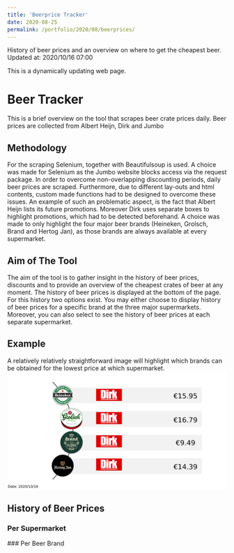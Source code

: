 ```yaml
--- 
title: 'Beerprice Tracker' 
date: 2020-08-25 
permalink: /portfolio/2020/08/beerprices/ 
---
```


History of beer prices and an overview on where to get the cheapest beer. Updated at: 2020/10/16 07:00

This is a dynamically updating web page.

# Beer Tracker
This is a brief overview on the tool that scrapes beer crate prices daily.
Beer prices are collected from Albert Heijn, Dirk and Jumbo

## Methodology
For the scraping Selenium, together with Beautifulsoup is used. A choice was made for Selenium as the Jumbo website blocks access via the request package.
In order to overcome non-overlapping discounting periods, daily beer prices are scraped. Furthermore, due to different lay-outs and html contents, custom made functions had to be designed to overcome these issues. 
An example of such an problematic aspect, is the fact that Albert Heijn lists its future promotions. Moreover Dirk uses separate boxes to highlight promotions, which had to be detected beforehand.
A choice was made to only highlight the four major beer brands (Heineken, Grolsch, Brand and Hertog Jan), as those brands are always available at every supermarket.

## Aim of The Tool
The aim of the tool is to gather insight in the history of beer prices, discounts and to provide an overview of the cheapest crates of beer at any moment.
The history of beer prices is displayed at the bottom of the page. For this history two options exist. You may either choose to display history of beer prices for a specific brand at the three major supermarkets.
Moreover, you can also select to see the history of beer prices at each separate supermarket.

## Example
A relatively relatively straightforward image will highlight which brands can be obtained for the lowest price at which supermarket.
<img src="/images/beer_output.png" >

## History of Beer Prices 
### Per Supermarket


<script src="https://cdn.plot.ly/plotly-latest.min.js"></script> 
<div>                            <div id="90f2e47b-73f0-492b-bd1d-6e45f58e99ba" class="plotly-graph-div" style="height:100%; width:100%;"></div>            <script type="text/javascript">                                    window.PLOTLYENV=window.PLOTLYENV || {};                                    if (document.getElementById("90f2e47b-73f0-492b-bd1d-6e45f58e99ba")) {                    Plotly.newPlot(                        '90f2e47b-73f0-492b-bd1d-6e45f58e99ba',                        [{"line": {"color": "#26814c"}, "name": "Heineken", "type": "scatter", "visible": false, "x": ["2020/08/25", "2020/08/25", "2020/08/25", "2020/08/25", "2020/08/26", "2020/09/01", "2020/09/02", "2020/09/05", "2020/09/09", "2020/09/10", "2020/09/16", "2020/09/17", "2020/09/18", "2020/09/21", "2020/09/22", "2020/09/23", "2020/09/24", "2020/09/25", "2020/09/26", "2020/09/27", "2020/09/28", "2020/09/29", "2020/09/30", "2020/10/01", "2020/10/02", "2020/10/03", "2020/10/04", "2020/10/05", "2020/10/06", "2020/10/12", "2020/10/13", "2020/10/14", "2020/10/15", "2020/10/16"], "y": [9.99, 9.99, 9.99, 9.99, 9.99, 15.95, 15.95, 15.95, 15.95, 15.95, 9.99, 9.99, 9.99, 15.95, 15.95, 15.95, 15.95, 15.95, 15.95, 15.95, 15.95, 15.95, 15.95, 15.95, 15.95, 15.95, 9.99, 9.99, 9.99, 15.95, 15.95, 15.95, 15.95, 15.95]}, {"line": {"color": "#38901f"}, "name": "Grolsch", "type": "scatter", "visible": false, "x": ["2020/08/25", "2020/08/25", "2020/08/25", "2020/08/25", "2020/08/26", "2020/09/01", "2020/09/02", "2020/09/05", "2020/09/09", "2020/09/10", "2020/09/16", "2020/09/17", "2020/09/18", "2020/09/21", "2020/09/22", "2020/09/23", "2020/09/24", "2020/09/25", "2020/09/26", "2020/09/27", "2020/09/28", "2020/09/29", "2020/09/30", "2020/10/01", "2020/10/02", "2020/10/03", "2020/10/04", "2020/10/05", "2020/10/06", "2020/10/12", "2020/10/13", "2020/10/14", "2020/10/15", "2020/10/16"], "y": [16.79, 16.79, 16.79, 16.79, 16.79, 16.79, 16.79, 16.79, 8.99, 8.99, 16.79, 16.79, 16.79, 16.79, 16.79, 16.79, 16.79, 16.79, 16.79, 9.49, 9.49, 9.49, 9.49, 9.49, 9.49, 9.49, 16.79, 16.79, 16.79, 16.79, 16.79, 16.79, 16.79, 16.79]}, {"line": {"color": "#1b3c33"}, "name": "Brand", "type": "scatter", "visible": false, "x": ["2020/08/25", "2020/08/25", "2020/08/25", "2020/08/25", "2020/08/26", "2020/09/01", "2020/09/02", "2020/09/05", "2020/09/09", "2020/09/10", "2020/09/16", "2020/09/17", "2020/09/18", "2020/09/21", "2020/09/22", "2020/09/23", "2020/09/24", "2020/09/25", "2020/09/26", "2020/09/27", "2020/09/28", "2020/09/29", "2020/09/30", "2020/10/01", "2020/10/02", "2020/10/03", "2020/10/04", "2020/10/05", "2020/10/06", "2020/10/12", "2020/10/13", "2020/10/14", "2020/10/15", "2020/10/16"], "y": [9.99, 9.99, 9.99, 9.99, 9.99, null, null, 16.49, 16.49, 16.49, 9.99, 9.99, 9.99, 16.49, 16.49, 16.49, 16.49, 16.49, 16.49, 16.49, 16.49, 16.49, 16.49, 16.49, 16.49, 16.49, 16.49, 16.49, 16.49, 9.49, 9.49, 9.49, 9.49, 9.49]}, {"line": {"color": "#debc50"}, "name": "Hertog Jan", "type": "scatter", "visible": false, "x": ["2020/08/25", "2020/08/25", "2020/08/25", "2020/08/25", "2020/08/26", "2020/09/01", "2020/09/02", "2020/09/05", "2020/09/09", "2020/09/10", "2020/09/16", "2020/09/17", "2020/09/18", "2020/09/21", "2020/09/22", "2020/09/23", "2020/09/24", "2020/09/25", "2020/09/26", "2020/09/27", "2020/09/28", "2020/09/29", "2020/09/30", "2020/10/01", "2020/10/02", "2020/10/03", "2020/10/04", "2020/10/05", "2020/10/06", "2020/10/12", "2020/10/13", "2020/10/14", "2020/10/15", "2020/10/16"], "y": [16.39, 16.39, 16.39, 16.39, 16.39, 9.99, null, 9.99, null, null, 14.39, 14.39, 14.39, 9.99, 9.99, 9.99, 9.99, 9.99, 9.99, 14.39, 14.39, 14.39, 14.39, 14.39, 14.39, 14.39, 14.39, 14.39, 14.39, 14.39, 14.39, 14.39, 14.39, 14.39]}, {"line": {"color": "#26814c"}, "name": "Heineken", "type": "scatter", "visible": false, "x": ["2020/08/25", "2020/08/25", "2020/08/25", "2020/08/25", "2020/08/26", "2020/09/01", "2020/09/02", "2020/09/05", "2020/09/09", "2020/09/10", "2020/09/16", "2020/09/17", "2020/09/18", "2020/09/21", "2020/09/22", "2020/09/23", "2020/09/24", "2020/09/25", "2020/09/26", "2020/09/27", "2020/09/28", "2020/09/29", "2020/09/30", "2020/10/01", "2020/10/02", "2020/10/03", "2020/10/04", "2020/10/05", "2020/10/06", "2020/10/12", "2020/10/13", "2020/10/14", "2020/10/15", "2020/10/16"], "y": [16.69, 16.69, 16.69, 16.69, 16.69, 16.69, 16.69, 16.69, 16.69, 16.69, 16.69, 16.69, 16.69, 16.69, 16.69, 16.69, 16.69, 16.69, 16.69, 16.69, 16.69, 16.69, 16.69, 16.69, 16.69, 16.69, 16.69, 16.69, 16.69, 16.69, 16.69, 16.69, 16.69, 16.69]}, {"line": {"color": "#38901f"}, "name": "Grolsch", "type": "scatter", "visible": false, "x": ["2020/08/25", "2020/08/25", "2020/08/25", "2020/08/25", "2020/08/26", "2020/09/01", "2020/09/02", "2020/09/05", "2020/09/09", "2020/09/10", "2020/09/16", "2020/09/17", "2020/09/18", "2020/09/21", "2020/09/22", "2020/09/23", "2020/09/24", "2020/09/25", "2020/09/26", "2020/09/27", "2020/09/28", "2020/09/29", "2020/09/30", "2020/10/01", "2020/10/02", "2020/10/03", "2020/10/04", "2020/10/05", "2020/10/06", "2020/10/12", "2020/10/13", "2020/10/14", "2020/10/15", "2020/10/16"], "y": [16.99, 16.99, 16.99, 16.99, 16.99, 16.99, 16.99, 16.99, 16.99, 16.99, 16.99, 16.99, 16.99, 16.99, 16.99, 16.99, 16.99, 16.99, 16.99, 16.99, 16.99, 16.99, 16.99, 16.99, 16.99, 16.99, 16.99, 16.99, 16.99, 16.99, 16.99, 16.99, 16.99, 16.99]}, {"line": {"color": "#1b3c33"}, "name": "Brand", "type": "scatter", "visible": false, "x": ["2020/08/25", "2020/08/25", "2020/08/25", "2020/08/25", "2020/08/26", "2020/09/01", "2020/09/02", "2020/09/05", "2020/09/09", "2020/09/10", "2020/09/16", "2020/09/17", "2020/09/18", "2020/09/21", "2020/09/22", "2020/09/23", "2020/09/24", "2020/09/25", "2020/09/26", "2020/09/27", "2020/09/28", "2020/09/29", "2020/09/30", "2020/10/01", "2020/10/02", "2020/10/03", "2020/10/04", "2020/10/05", "2020/10/06", "2020/10/12", "2020/10/13", "2020/10/14", "2020/10/15", "2020/10/16"], "y": [16.89, 16.89, 16.89, 16.89, 16.89, 16.89, 16.89, 16.89, 16.89, 16.89, 16.89, 16.89, 16.89, 16.89, 16.89, 16.89, 16.89, 16.89, 16.89, 16.89, 16.89, 16.89, 16.89, 16.89, 16.89, 16.89, 16.89, 16.89, 16.89, 16.89, 16.89, 16.89, 16.89, 16.89]}, {"line": {"color": "#debc50"}, "name": "Hertog Jan", "type": "scatter", "visible": false, "x": ["2020/08/25", "2020/08/25", "2020/08/25", "2020/08/25", "2020/08/26", "2020/09/01", "2020/09/02", "2020/09/05", "2020/09/09", "2020/09/10", "2020/09/16", "2020/09/17", "2020/09/18", "2020/09/21", "2020/09/22", "2020/09/23", "2020/09/24", "2020/09/25", "2020/09/26", "2020/09/27", "2020/09/28", "2020/09/29", "2020/09/30", "2020/10/01", "2020/10/02", "2020/10/03", "2020/10/04", "2020/10/05", "2020/10/06", "2020/10/12", "2020/10/13", "2020/10/14", "2020/10/15", "2020/10/16"], "y": [16.99, 16.99, 16.99, 16.99, 16.99, 16.99, 16.99, 16.99, 16.99, 16.99, 16.99, 16.99, 16.99, 16.99, 16.99, 16.99, 16.99, 16.99, 16.99, 16.99, 16.99, 16.99, 16.99, 16.99, 16.99, 16.99, 16.99, 16.99, 16.99, 16.99, 16.99, 16.99, 16.99, 16.99]}, {"line": {"color": "#26814c"}, "name": "Heineken", "type": "scatter", "visible": false, "x": ["2020/08/25", "2020/08/25", "2020/08/25", "2020/08/25", "2020/08/26", "2020/09/01", "2020/09/02", "2020/09/05", "2020/09/09", "2020/09/10", "2020/09/16", "2020/09/17", "2020/09/18", "2020/09/21", "2020/09/22", "2020/09/23", "2020/09/24", "2020/09/25", "2020/09/26", "2020/09/27", "2020/09/28", "2020/09/29", "2020/09/30", "2020/10/01", "2020/10/02", "2020/10/03", "2020/10/04", "2020/10/05", "2020/10/06", "2020/10/12", "2020/10/13", "2020/10/14", "2020/10/15", "2020/10/16"], "y": [10.99, 10.99, 10.99, 10.99, 10.99, 16.99, 16.99, 16.99, 9.99, 9.99, 16.99, 16.99, 16.99, 16.99, 16.99, 16.99, 16.99, 16.99, 16.99, 16.99, 10.99, 10.99, 10.99, 10.99, 10.99, 10.99, 10.99, 16.99, 16.99, 16.99, 16.99, 16.99, 16.99, 16.99]}, {"line": {"color": "#38901f"}, "name": "Grolsch", "type": "scatter", "visible": false, "x": ["2020/08/25", "2020/08/25", "2020/08/25", "2020/08/25", "2020/08/26", "2020/09/01", "2020/09/02", "2020/09/05", "2020/09/09", "2020/09/10", "2020/09/16", "2020/09/17", "2020/09/18", "2020/09/21", "2020/09/22", "2020/09/23", "2020/09/24", "2020/09/25", "2020/09/26", "2020/09/27", "2020/09/28", "2020/09/29", "2020/09/30", "2020/10/01", "2020/10/02", "2020/10/03", "2020/10/04", "2020/10/05", "2020/10/06", "2020/10/12", "2020/10/13", "2020/10/14", "2020/10/15", "2020/10/16"], "y": [17.29, 17.29, 17.29, 17.29, 17.29, 17.29, 17.29, 17.29, 17.29, 17.29, 9.99, 9.99, 9.99, 17.29, 17.29, 17.29, 17.29, 17.29, 17.29, 17.29, 17.29, 17.29, 17.29, 17.29, 17.29, 17.29, 17.29, 8.99, 8.99, 17.29, 17.29, 17.29, 17.29, 17.29]}, {"line": {"color": "#1b3c33"}, "name": "Brand", "type": "scatter", "visible": false, "x": ["2020/08/25", "2020/08/25", "2020/08/25", "2020/08/25", "2020/08/26", "2020/09/01", "2020/09/02", "2020/09/05", "2020/09/09", "2020/09/10", "2020/09/16", "2020/09/17", "2020/09/18", "2020/09/21", "2020/09/22", "2020/09/23", "2020/09/24", "2020/09/25", "2020/09/26", "2020/09/27", "2020/09/28", "2020/09/29", "2020/09/30", "2020/10/01", "2020/10/02", "2020/10/03", "2020/10/04", "2020/10/05", "2020/10/06", "2020/10/12", "2020/10/13", "2020/10/14", "2020/10/15", "2020/10/16"], "y": [10.99, 10.99, 10.99, 10.99, 10.99, 17.19, 17.19, 17.19, 9.99, 9.99, 17.19, 17.19, 17.19, 17.19, 17.19, 17.19, 17.19, 17.19, 17.19, 17.19, 10.99, 10.99, 10.99, 10.99, 10.99, 10.99, 10.99, 17.19, 17.19, 17.19, 17.19, 17.19, 17.19, 17.19]}, {"line": {"color": "#debc50"}, "name": "Hertog Jan", "type": "scatter", "visible": false, "x": ["2020/08/25", "2020/08/25", "2020/08/25", "2020/08/25", "2020/08/26", "2020/09/01", "2020/09/02", "2020/09/05", "2020/09/09", "2020/09/10", "2020/09/16", "2020/09/17", "2020/09/18", "2020/09/21", "2020/09/22", "2020/09/23", "2020/09/24", "2020/09/25", "2020/09/26", "2020/09/27", "2020/09/28", "2020/09/29", "2020/09/30", "2020/10/01", "2020/10/02", "2020/10/03", "2020/10/04", "2020/10/05", "2020/10/06", "2020/10/12", "2020/10/13", "2020/10/14", "2020/10/15", "2020/10/16"], "y": [17.29, 17.29, 17.29, 17.29, 17.29, 10.99, 10.99, 10.99, 17.29, 17.29, 17.29, 17.29, 17.29, 10.49, 10.49, 10.49, 10.49, 10.49, 10.49, 10.49, 17.29, 17.29, 17.29, 17.29, 17.29, 17.29, 17.29, 17.29, 17.29, 17.29, 17.29, 17.29, 17.29, 17.29]}],                        {"template": {"data": {"bar": [{"error_x": {"color": "rgb(36,36,36)"}, "error_y": {"color": "rgb(36,36,36)"}, "marker": {"line": {"color": "white", "width": 0.5}}, "type": "bar"}], "barpolar": [{"marker": {"line": {"color": "white", "width": 0.5}}, "type": "barpolar"}], "carpet": [{"aaxis": {"endlinecolor": "rgb(36,36,36)", "gridcolor": "white", "linecolor": "white", "minorgridcolor": "white", "startlinecolor": "rgb(36,36,36)"}, "baxis": {"endlinecolor": "rgb(36,36,36)", "gridcolor": "white", "linecolor": "white", "minorgridcolor": "white", "startlinecolor": "rgb(36,36,36)"}, "type": "carpet"}], "choropleth": [{"colorbar": {"outlinewidth": 1, "tickcolor": "rgb(36,36,36)", "ticks": "outside"}, "type": "choropleth"}], "contour": [{"colorbar": {"outlinewidth": 1, "tickcolor": "rgb(36,36,36)", "ticks": "outside"}, "colorscale": [[0.0, "#440154"], [0.1111111111111111, "#482878"], [0.2222222222222222, "#3e4989"], [0.3333333333333333, "#31688e"], [0.4444444444444444, "#26828e"], [0.5555555555555556, "#1f9e89"], [0.6666666666666666, "#35b779"], [0.7777777777777778, "#6ece58"], [0.8888888888888888, "#b5de2b"], [1.0, "#fde725"]], "type": "contour"}], "contourcarpet": [{"colorbar": {"outlinewidth": 1, "tickcolor": "rgb(36,36,36)", "ticks": "outside"}, "type": "contourcarpet"}], "heatmap": [{"colorbar": {"outlinewidth": 1, "tickcolor": "rgb(36,36,36)", "ticks": "outside"}, "colorscale": [[0.0, "#440154"], [0.1111111111111111, "#482878"], [0.2222222222222222, "#3e4989"], [0.3333333333333333, "#31688e"], [0.4444444444444444, "#26828e"], [0.5555555555555556, "#1f9e89"], [0.6666666666666666, "#35b779"], [0.7777777777777778, "#6ece58"], [0.8888888888888888, "#b5de2b"], [1.0, "#fde725"]], "type": "heatmap"}], "heatmapgl": [{"colorbar": {"outlinewidth": 1, "tickcolor": "rgb(36,36,36)", "ticks": "outside"}, "colorscale": [[0.0, "#440154"], [0.1111111111111111, "#482878"], [0.2222222222222222, "#3e4989"], [0.3333333333333333, "#31688e"], [0.4444444444444444, "#26828e"], [0.5555555555555556, "#1f9e89"], [0.6666666666666666, "#35b779"], [0.7777777777777778, "#6ece58"], [0.8888888888888888, "#b5de2b"], [1.0, "#fde725"]], "type": "heatmapgl"}], "histogram": [{"marker": {"line": {"color": "white", "width": 0.6}}, "type": "histogram"}], "histogram2d": [{"colorbar": {"outlinewidth": 1, "tickcolor": "rgb(36,36,36)", "ticks": "outside"}, "colorscale": [[0.0, "#440154"], [0.1111111111111111, "#482878"], [0.2222222222222222, "#3e4989"], [0.3333333333333333, "#31688e"], [0.4444444444444444, "#26828e"], [0.5555555555555556, "#1f9e89"], [0.6666666666666666, "#35b779"], [0.7777777777777778, "#6ece58"], [0.8888888888888888, "#b5de2b"], [1.0, "#fde725"]], "type": "histogram2d"}], "histogram2dcontour": [{"colorbar": {"outlinewidth": 1, "tickcolor": "rgb(36,36,36)", "ticks": "outside"}, "colorscale": [[0.0, "#440154"], [0.1111111111111111, "#482878"], [0.2222222222222222, "#3e4989"], [0.3333333333333333, "#31688e"], [0.4444444444444444, "#26828e"], [0.5555555555555556, "#1f9e89"], [0.6666666666666666, "#35b779"], [0.7777777777777778, "#6ece58"], [0.8888888888888888, "#b5de2b"], [1.0, "#fde725"]], "type": "histogram2dcontour"}], "mesh3d": [{"colorbar": {"outlinewidth": 1, "tickcolor": "rgb(36,36,36)", "ticks": "outside"}, "type": "mesh3d"}], "parcoords": [{"line": {"colorbar": {"outlinewidth": 1, "tickcolor": "rgb(36,36,36)", "ticks": "outside"}}, "type": "parcoords"}], "pie": [{"automargin": true, "type": "pie"}], "scatter": [{"marker": {"colorbar": {"outlinewidth": 1, "tickcolor": "rgb(36,36,36)", "ticks": "outside"}}, "type": "scatter"}], "scatter3d": [{"line": {"colorbar": {"outlinewidth": 1, "tickcolor": "rgb(36,36,36)", "ticks": "outside"}}, "marker": {"colorbar": {"outlinewidth": 1, "tickcolor": "rgb(36,36,36)", "ticks": "outside"}}, "type": "scatter3d"}], "scattercarpet": [{"marker": {"colorbar": {"outlinewidth": 1, "tickcolor": "rgb(36,36,36)", "ticks": "outside"}}, "type": "scattercarpet"}], "scattergeo": [{"marker": {"colorbar": {"outlinewidth": 1, "tickcolor": "rgb(36,36,36)", "ticks": "outside"}}, "type": "scattergeo"}], "scattergl": [{"marker": {"colorbar": {"outlinewidth": 1, "tickcolor": "rgb(36,36,36)", "ticks": "outside"}}, "type": "scattergl"}], "scattermapbox": [{"marker": {"colorbar": {"outlinewidth": 1, "tickcolor": "rgb(36,36,36)", "ticks": "outside"}}, "type": "scattermapbox"}], "scatterpolar": [{"marker": {"colorbar": {"outlinewidth": 1, "tickcolor": "rgb(36,36,36)", "ticks": "outside"}}, "type": "scatterpolar"}], "scatterpolargl": [{"marker": {"colorbar": {"outlinewidth": 1, "tickcolor": "rgb(36,36,36)", "ticks": "outside"}}, "type": "scatterpolargl"}], "scatterternary": [{"marker": {"colorbar": {"outlinewidth": 1, "tickcolor": "rgb(36,36,36)", "ticks": "outside"}}, "type": "scatterternary"}], "surface": [{"colorbar": {"outlinewidth": 1, "tickcolor": "rgb(36,36,36)", "ticks": "outside"}, "colorscale": [[0.0, "#440154"], [0.1111111111111111, "#482878"], [0.2222222222222222, "#3e4989"], [0.3333333333333333, "#31688e"], [0.4444444444444444, "#26828e"], [0.5555555555555556, "#1f9e89"], [0.6666666666666666, "#35b779"], [0.7777777777777778, "#6ece58"], [0.8888888888888888, "#b5de2b"], [1.0, "#fde725"]], "type": "surface"}], "table": [{"cells": {"fill": {"color": "rgb(237,237,237)"}, "line": {"color": "white"}}, "header": {"fill": {"color": "rgb(217,217,217)"}, "line": {"color": "white"}}, "type": "table"}]}, "layout": {"annotationdefaults": {"arrowhead": 0, "arrowwidth": 1}, "coloraxis": {"colorbar": {"outlinewidth": 1, "tickcolor": "rgb(36,36,36)", "ticks": "outside"}}, "colorscale": {"diverging": [[0.0, "rgb(103,0,31)"], [0.1, "rgb(178,24,43)"], [0.2, "rgb(214,96,77)"], [0.3, "rgb(244,165,130)"], [0.4, "rgb(253,219,199)"], [0.5, "rgb(247,247,247)"], [0.6, "rgb(209,229,240)"], [0.7, "rgb(146,197,222)"], [0.8, "rgb(67,147,195)"], [0.9, "rgb(33,102,172)"], [1.0, "rgb(5,48,97)"]], "sequential": [[0.0, "#440154"], [0.1111111111111111, "#482878"], [0.2222222222222222, "#3e4989"], [0.3333333333333333, "#31688e"], [0.4444444444444444, "#26828e"], [0.5555555555555556, "#1f9e89"], [0.6666666666666666, "#35b779"], [0.7777777777777778, "#6ece58"], [0.8888888888888888, "#b5de2b"], [1.0, "#fde725"]], "sequentialminus": [[0.0, "#440154"], [0.1111111111111111, "#482878"], [0.2222222222222222, "#3e4989"], [0.3333333333333333, "#31688e"], [0.4444444444444444, "#26828e"], [0.5555555555555556, "#1f9e89"], [0.6666666666666666, "#35b779"], [0.7777777777777778, "#6ece58"], [0.8888888888888888, "#b5de2b"], [1.0, "#fde725"]]}, "colorway": ["#1F77B4", "#FF7F0E", "#2CA02C", "#D62728", "#9467BD", "#8C564B", "#E377C2", "#7F7F7F", "#BCBD22", "#17BECF"], "font": {"color": "rgb(36,36,36)"}, "geo": {"bgcolor": "white", "lakecolor": "white", "landcolor": "white", "showlakes": true, "showland": true, "subunitcolor": "white"}, "hoverlabel": {"align": "left"}, "hovermode": "closest", "mapbox": {"style": "light"}, "paper_bgcolor": "white", "plot_bgcolor": "white", "polar": {"angularaxis": {"gridcolor": "rgb(232,232,232)", "linecolor": "rgb(36,36,36)", "showgrid": false, "showline": true, "ticks": "outside"}, "bgcolor": "white", "radialaxis": {"gridcolor": "rgb(232,232,232)", "linecolor": "rgb(36,36,36)", "showgrid": false, "showline": true, "ticks": "outside"}}, "scene": {"xaxis": {"backgroundcolor": "white", "gridcolor": "rgb(232,232,232)", "gridwidth": 2, "linecolor": "rgb(36,36,36)", "showbackground": true, "showgrid": false, "showline": true, "ticks": "outside", "zeroline": false, "zerolinecolor": "rgb(36,36,36)"}, "yaxis": {"backgroundcolor": "white", "gridcolor": "rgb(232,232,232)", "gridwidth": 2, "linecolor": "rgb(36,36,36)", "showbackground": true, "showgrid": false, "showline": true, "ticks": "outside", "zeroline": false, "zerolinecolor": "rgb(36,36,36)"}, "zaxis": {"backgroundcolor": "white", "gridcolor": "rgb(232,232,232)", "gridwidth": 2, "linecolor": "rgb(36,36,36)", "showbackground": true, "showgrid": false, "showline": true, "ticks": "outside", "zeroline": false, "zerolinecolor": "rgb(36,36,36)"}}, "shapedefaults": {"fillcolor": "black", "line": {"width": 0}, "opacity": 0.3}, "ternary": {"aaxis": {"gridcolor": "rgb(232,232,232)", "linecolor": "rgb(36,36,36)", "showgrid": false, "showline": true, "ticks": "outside"}, "baxis": {"gridcolor": "rgb(232,232,232)", "linecolor": "rgb(36,36,36)", "showgrid": false, "showline": true, "ticks": "outside"}, "bgcolor": "white", "caxis": {"gridcolor": "rgb(232,232,232)", "linecolor": "rgb(36,36,36)", "showgrid": false, "showline": true, "ticks": "outside"}}, "title": {"x": 0.05}, "xaxis": {"automargin": true, "gridcolor": "rgb(232,232,232)", "linecolor": "rgb(36,36,36)", "showgrid": false, "showline": true, "ticks": "outside", "title": {"standoff": 15}, "zeroline": false, "zerolinecolor": "rgb(36,36,36)"}, "yaxis": {"automargin": true, "gridcolor": "rgb(232,232,232)", "linecolor": "rgb(36,36,36)", "showgrid": false, "showline": true, "ticks": "outside", "title": {"standoff": 15}, "zeroline": false, "zerolinecolor": "rgb(36,36,36)"}}}, "updatemenus": [{"active": 0, "buttons": [{"args": [{"visible": [false, false, false, false, false, false, false, false, false, false, false, false]}, {"showlegend": false, "title": "Please Select a Supermarket"}], "label": "Select Supermarket", "method": "update"}, {"args": [{"visible": [true, true, true, true, false, false, false, false, false, false, false, false]}, {"showlegend": true, "title": "Dirk Beer Prices"}], "label": "Dirk", "method": "update"}, {"args": [{"visible": [false, false, false, false, true, true, true, true, false, false, false, false]}, {"showlegend": true, "title": "Jumbo Beer Prices"}], "label": "Jumbo", "method": "update"}, {"args": [{"visible": [false, false, false, false, false, false, false, false, true, true, true, true]}, {"showlegend": true, "title": "Albert Heijn Beer Prices"}], "label": "Albert Heijn", "method": "update"}], "direction": "down"}]},                        {"responsive": true}                    )                };                            </script>        </div>
### Per Beer Brand 
<div>                            <div id="62e1cdc3-fb63-413e-899a-a175ecc36383" class="plotly-graph-div" style="height:100%; width:100%;"></div>            <script type="text/javascript">                                    window.PLOTLYENV=window.PLOTLYENV || {};                                    if (document.getElementById("62e1cdc3-fb63-413e-899a-a175ecc36383")) {                    Plotly.newPlot(                        '62e1cdc3-fb63-413e-899a-a175ecc36383',                        [{"line": {"color": "#dd0000"}, "name": "Dirk", "type": "scatter", "visible": false, "x": ["2020/08/25", "2020/08/25", "2020/08/25", "2020/08/25", "2020/08/26", "2020/09/01", "2020/09/02", "2020/09/05", "2020/09/09", "2020/09/10", "2020/09/16", "2020/09/17", "2020/09/18", "2020/09/21", "2020/09/22", "2020/09/23", "2020/09/24", "2020/09/25", "2020/09/26", "2020/09/27", "2020/09/28", "2020/09/29", "2020/09/30", "2020/10/01", "2020/10/02", "2020/10/03", "2020/10/04", "2020/10/05", "2020/10/06", "2020/10/12", "2020/10/13", "2020/10/14", "2020/10/15", "2020/10/16"], "y": [9.99, 9.99, 9.99, 9.99, 9.99, 15.95, 15.95, 15.95, 15.95, 15.95, 9.99, 9.99, 9.99, 15.95, 15.95, 15.95, 15.95, 15.95, 15.95, 15.95, 15.95, 15.95, 15.95, 15.95, 15.95, 15.95, 9.99, 9.99, 9.99, 15.95, 15.95, 15.95, 15.95, 15.95]}, {"line": {"color": "#dd0000"}, "name": "Dirk", "type": "scatter", "visible": false, "x": ["2020/08/25", "2020/08/25", "2020/08/25", "2020/08/25", "2020/08/26", "2020/09/01", "2020/09/02", "2020/09/05", "2020/09/09", "2020/09/10", "2020/09/16", "2020/09/17", "2020/09/18", "2020/09/21", "2020/09/22", "2020/09/23", "2020/09/24", "2020/09/25", "2020/09/26", "2020/09/27", "2020/09/28", "2020/09/29", "2020/09/30", "2020/10/01", "2020/10/02", "2020/10/03", "2020/10/04", "2020/10/05", "2020/10/06", "2020/10/12", "2020/10/13", "2020/10/14", "2020/10/15", "2020/10/16"], "y": [16.79, 16.79, 16.79, 16.79, 16.79, 16.79, 16.79, 16.79, 8.99, 8.99, 16.79, 16.79, 16.79, 16.79, 16.79, 16.79, 16.79, 16.79, 16.79, 9.49, 9.49, 9.49, 9.49, 9.49, 9.49, 9.49, 16.79, 16.79, 16.79, 16.79, 16.79, 16.79, 16.79, 16.79]}, {"line": {"color": "#dd0000"}, "name": "Dirk", "type": "scatter", "visible": false, "x": ["2020/08/25", "2020/08/25", "2020/08/25", "2020/08/25", "2020/08/26", "2020/09/01", "2020/09/02", "2020/09/05", "2020/09/09", "2020/09/10", "2020/09/16", "2020/09/17", "2020/09/18", "2020/09/21", "2020/09/22", "2020/09/23", "2020/09/24", "2020/09/25", "2020/09/26", "2020/09/27", "2020/09/28", "2020/09/29", "2020/09/30", "2020/10/01", "2020/10/02", "2020/10/03", "2020/10/04", "2020/10/05", "2020/10/06", "2020/10/12", "2020/10/13", "2020/10/14", "2020/10/15", "2020/10/16"], "y": [9.99, 9.99, 9.99, 9.99, 9.99, null, null, 16.49, 16.49, 16.49, 9.99, 9.99, 9.99, 16.49, 16.49, 16.49, 16.49, 16.49, 16.49, 16.49, 16.49, 16.49, 16.49, 16.49, 16.49, 16.49, 16.49, 16.49, 16.49, 9.49, 9.49, 9.49, 9.49, 9.49]}, {"line": {"color": "#dd0000"}, "name": "Dirk", "type": "scatter", "visible": false, "x": ["2020/08/25", "2020/08/25", "2020/08/25", "2020/08/25", "2020/08/26", "2020/09/01", "2020/09/02", "2020/09/05", "2020/09/09", "2020/09/10", "2020/09/16", "2020/09/17", "2020/09/18", "2020/09/21", "2020/09/22", "2020/09/23", "2020/09/24", "2020/09/25", "2020/09/26", "2020/09/27", "2020/09/28", "2020/09/29", "2020/09/30", "2020/10/01", "2020/10/02", "2020/10/03", "2020/10/04", "2020/10/05", "2020/10/06", "2020/10/12", "2020/10/13", "2020/10/14", "2020/10/15", "2020/10/16"], "y": [16.39, 16.39, 16.39, 16.39, 16.39, 9.99, null, 9.99, null, null, 14.39, 14.39, 14.39, 9.99, 9.99, 9.99, 9.99, 9.99, 9.99, 14.39, 14.39, 14.39, 14.39, 14.39, 14.39, 14.39, 14.39, 14.39, 14.39, 14.39, 14.39, 14.39, 14.39, 14.39]}, {"line": {"color": "#ffcc00"}, "name": "Jumbo", "type": "scatter", "visible": false, "x": ["2020/08/25", "2020/08/25", "2020/08/25", "2020/08/25", "2020/08/26", "2020/09/01", "2020/09/02", "2020/09/05", "2020/09/09", "2020/09/10", "2020/09/16", "2020/09/17", "2020/09/18", "2020/09/21", "2020/09/22", "2020/09/23", "2020/09/24", "2020/09/25", "2020/09/26", "2020/09/27", "2020/09/28", "2020/09/29", "2020/09/30", "2020/10/01", "2020/10/02", "2020/10/03", "2020/10/04", "2020/10/05", "2020/10/06", "2020/10/12", "2020/10/13", "2020/10/14", "2020/10/15", "2020/10/16"], "y": [16.69, 16.69, 16.69, 16.69, 16.69, 16.69, 16.69, 16.69, 16.69, 16.69, 16.69, 16.69, 16.69, 16.69, 16.69, 16.69, 16.69, 16.69, 16.69, 16.69, 16.69, 16.69, 16.69, 16.69, 16.69, 16.69, 16.69, 16.69, 16.69, 16.69, 16.69, 16.69, 16.69, 16.69]}, {"line": {"color": "#ffcc00"}, "name": "Jumbo", "type": "scatter", "visible": false, "x": ["2020/08/25", "2020/08/25", "2020/08/25", "2020/08/25", "2020/08/26", "2020/09/01", "2020/09/02", "2020/09/05", "2020/09/09", "2020/09/10", "2020/09/16", "2020/09/17", "2020/09/18", "2020/09/21", "2020/09/22", "2020/09/23", "2020/09/24", "2020/09/25", "2020/09/26", "2020/09/27", "2020/09/28", "2020/09/29", "2020/09/30", "2020/10/01", "2020/10/02", "2020/10/03", "2020/10/04", "2020/10/05", "2020/10/06", "2020/10/12", "2020/10/13", "2020/10/14", "2020/10/15", "2020/10/16"], "y": [16.99, 16.99, 16.99, 16.99, 16.99, 16.99, 16.99, 16.99, 16.99, 16.99, 16.99, 16.99, 16.99, 16.99, 16.99, 16.99, 16.99, 16.99, 16.99, 16.99, 16.99, 16.99, 16.99, 16.99, 16.99, 16.99, 16.99, 16.99, 16.99, 16.99, 16.99, 16.99, 16.99, 16.99]}, {"line": {"color": "#ffcc00"}, "name": "Jumbo", "type": "scatter", "visible": false, "x": ["2020/08/25", "2020/08/25", "2020/08/25", "2020/08/25", "2020/08/26", "2020/09/01", "2020/09/02", "2020/09/05", "2020/09/09", "2020/09/10", "2020/09/16", "2020/09/17", "2020/09/18", "2020/09/21", "2020/09/22", "2020/09/23", "2020/09/24", "2020/09/25", "2020/09/26", "2020/09/27", "2020/09/28", "2020/09/29", "2020/09/30", "2020/10/01", "2020/10/02", "2020/10/03", "2020/10/04", "2020/10/05", "2020/10/06", "2020/10/12", "2020/10/13", "2020/10/14", "2020/10/15", "2020/10/16"], "y": [16.89, 16.89, 16.89, 16.89, 16.89, 16.89, 16.89, 16.89, 16.89, 16.89, 16.89, 16.89, 16.89, 16.89, 16.89, 16.89, 16.89, 16.89, 16.89, 16.89, 16.89, 16.89, 16.89, 16.89, 16.89, 16.89, 16.89, 16.89, 16.89, 16.89, 16.89, 16.89, 16.89, 16.89]}, {"line": {"color": "#ffcc00"}, "name": "Jumbo", "type": "scatter", "visible": false, "x": ["2020/08/25", "2020/08/25", "2020/08/25", "2020/08/25", "2020/08/26", "2020/09/01", "2020/09/02", "2020/09/05", "2020/09/09", "2020/09/10", "2020/09/16", "2020/09/17", "2020/09/18", "2020/09/21", "2020/09/22", "2020/09/23", "2020/09/24", "2020/09/25", "2020/09/26", "2020/09/27", "2020/09/28", "2020/09/29", "2020/09/30", "2020/10/01", "2020/10/02", "2020/10/03", "2020/10/04", "2020/10/05", "2020/10/06", "2020/10/12", "2020/10/13", "2020/10/14", "2020/10/15", "2020/10/16"], "y": [16.99, 16.99, 16.99, 16.99, 16.99, 16.99, 16.99, 16.99, 16.99, 16.99, 16.99, 16.99, 16.99, 16.99, 16.99, 16.99, 16.99, 16.99, 16.99, 16.99, 16.99, 16.99, 16.99, 16.99, 16.99, 16.99, 16.99, 16.99, 16.99, 16.99, 16.99, 16.99, 16.99, 16.99]}, {"line": {"color": "#00a1e5"}, "name": "Albert Heijn", "type": "scatter", "visible": false, "x": ["2020/08/25", "2020/08/25", "2020/08/25", "2020/08/25", "2020/08/26", "2020/09/01", "2020/09/02", "2020/09/05", "2020/09/09", "2020/09/10", "2020/09/16", "2020/09/17", "2020/09/18", "2020/09/21", "2020/09/22", "2020/09/23", "2020/09/24", "2020/09/25", "2020/09/26", "2020/09/27", "2020/09/28", "2020/09/29", "2020/09/30", "2020/10/01", "2020/10/02", "2020/10/03", "2020/10/04", "2020/10/05", "2020/10/06", "2020/10/12", "2020/10/13", "2020/10/14", "2020/10/15", "2020/10/16"], "y": [10.99, 10.99, 10.99, 10.99, 10.99, 16.99, 16.99, 16.99, 9.99, 9.99, 16.99, 16.99, 16.99, 16.99, 16.99, 16.99, 16.99, 16.99, 16.99, 16.99, 10.99, 10.99, 10.99, 10.99, 10.99, 10.99, 10.99, 16.99, 16.99, 16.99, 16.99, 16.99, 16.99, 16.99]}, {"line": {"color": "#00a1e5"}, "name": "Albert Heijn", "type": "scatter", "visible": false, "x": ["2020/08/25", "2020/08/25", "2020/08/25", "2020/08/25", "2020/08/26", "2020/09/01", "2020/09/02", "2020/09/05", "2020/09/09", "2020/09/10", "2020/09/16", "2020/09/17", "2020/09/18", "2020/09/21", "2020/09/22", "2020/09/23", "2020/09/24", "2020/09/25", "2020/09/26", "2020/09/27", "2020/09/28", "2020/09/29", "2020/09/30", "2020/10/01", "2020/10/02", "2020/10/03", "2020/10/04", "2020/10/05", "2020/10/06", "2020/10/12", "2020/10/13", "2020/10/14", "2020/10/15", "2020/10/16"], "y": [17.29, 17.29, 17.29, 17.29, 17.29, 17.29, 17.29, 17.29, 17.29, 17.29, 9.99, 9.99, 9.99, 17.29, 17.29, 17.29, 17.29, 17.29, 17.29, 17.29, 17.29, 17.29, 17.29, 17.29, 17.29, 17.29, 17.29, 8.99, 8.99, 17.29, 17.29, 17.29, 17.29, 17.29]}, {"line": {"color": "#00a1e5"}, "name": "Albert Heijn", "type": "scatter", "visible": false, "x": ["2020/08/25", "2020/08/25", "2020/08/25", "2020/08/25", "2020/08/26", "2020/09/01", "2020/09/02", "2020/09/05", "2020/09/09", "2020/09/10", "2020/09/16", "2020/09/17", "2020/09/18", "2020/09/21", "2020/09/22", "2020/09/23", "2020/09/24", "2020/09/25", "2020/09/26", "2020/09/27", "2020/09/28", "2020/09/29", "2020/09/30", "2020/10/01", "2020/10/02", "2020/10/03", "2020/10/04", "2020/10/05", "2020/10/06", "2020/10/12", "2020/10/13", "2020/10/14", "2020/10/15", "2020/10/16"], "y": [10.99, 10.99, 10.99, 10.99, 10.99, 17.19, 17.19, 17.19, 9.99, 9.99, 17.19, 17.19, 17.19, 17.19, 17.19, 17.19, 17.19, 17.19, 17.19, 17.19, 10.99, 10.99, 10.99, 10.99, 10.99, 10.99, 10.99, 17.19, 17.19, 17.19, 17.19, 17.19, 17.19, 17.19]}, {"line": {"color": "#00a1e5"}, "name": "Albert Heijn", "type": "scatter", "visible": false, "x": ["2020/08/25", "2020/08/25", "2020/08/25", "2020/08/25", "2020/08/26", "2020/09/01", "2020/09/02", "2020/09/05", "2020/09/09", "2020/09/10", "2020/09/16", "2020/09/17", "2020/09/18", "2020/09/21", "2020/09/22", "2020/09/23", "2020/09/24", "2020/09/25", "2020/09/26", "2020/09/27", "2020/09/28", "2020/09/29", "2020/09/30", "2020/10/01", "2020/10/02", "2020/10/03", "2020/10/04", "2020/10/05", "2020/10/06", "2020/10/12", "2020/10/13", "2020/10/14", "2020/10/15", "2020/10/16"], "y": [17.29, 17.29, 17.29, 17.29, 17.29, 10.99, 10.99, 10.99, 17.29, 17.29, 17.29, 17.29, 17.29, 10.49, 10.49, 10.49, 10.49, 10.49, 10.49, 10.49, 17.29, 17.29, 17.29, 17.29, 17.29, 17.29, 17.29, 17.29, 17.29, 17.29, 17.29, 17.29, 17.29, 17.29]}],                        {"template": {"data": {"bar": [{"error_x": {"color": "rgb(36,36,36)"}, "error_y": {"color": "rgb(36,36,36)"}, "marker": {"line": {"color": "white", "width": 0.5}}, "type": "bar"}], "barpolar": [{"marker": {"line": {"color": "white", "width": 0.5}}, "type": "barpolar"}], "carpet": [{"aaxis": {"endlinecolor": "rgb(36,36,36)", "gridcolor": "white", "linecolor": "white", "minorgridcolor": "white", "startlinecolor": "rgb(36,36,36)"}, "baxis": {"endlinecolor": "rgb(36,36,36)", "gridcolor": "white", "linecolor": "white", "minorgridcolor": "white", "startlinecolor": "rgb(36,36,36)"}, "type": "carpet"}], "choropleth": [{"colorbar": {"outlinewidth": 1, "tickcolor": "rgb(36,36,36)", "ticks": "outside"}, "type": "choropleth"}], "contour": [{"colorbar": {"outlinewidth": 1, "tickcolor": "rgb(36,36,36)", "ticks": "outside"}, "colorscale": [[0.0, "#440154"], [0.1111111111111111, "#482878"], [0.2222222222222222, "#3e4989"], [0.3333333333333333, "#31688e"], [0.4444444444444444, "#26828e"], [0.5555555555555556, "#1f9e89"], [0.6666666666666666, "#35b779"], [0.7777777777777778, "#6ece58"], [0.8888888888888888, "#b5de2b"], [1.0, "#fde725"]], "type": "contour"}], "contourcarpet": [{"colorbar": {"outlinewidth": 1, "tickcolor": "rgb(36,36,36)", "ticks": "outside"}, "type": "contourcarpet"}], "heatmap": [{"colorbar": {"outlinewidth": 1, "tickcolor": "rgb(36,36,36)", "ticks": "outside"}, "colorscale": [[0.0, "#440154"], [0.1111111111111111, "#482878"], [0.2222222222222222, "#3e4989"], [0.3333333333333333, "#31688e"], [0.4444444444444444, "#26828e"], [0.5555555555555556, "#1f9e89"], [0.6666666666666666, "#35b779"], [0.7777777777777778, "#6ece58"], [0.8888888888888888, "#b5de2b"], [1.0, "#fde725"]], "type": "heatmap"}], "heatmapgl": [{"colorbar": {"outlinewidth": 1, "tickcolor": "rgb(36,36,36)", "ticks": "outside"}, "colorscale": [[0.0, "#440154"], [0.1111111111111111, "#482878"], [0.2222222222222222, "#3e4989"], [0.3333333333333333, "#31688e"], [0.4444444444444444, "#26828e"], [0.5555555555555556, "#1f9e89"], [0.6666666666666666, "#35b779"], [0.7777777777777778, "#6ece58"], [0.8888888888888888, "#b5de2b"], [1.0, "#fde725"]], "type": "heatmapgl"}], "histogram": [{"marker": {"line": {"color": "white", "width": 0.6}}, "type": "histogram"}], "histogram2d": [{"colorbar": {"outlinewidth": 1, "tickcolor": "rgb(36,36,36)", "ticks": "outside"}, "colorscale": [[0.0, "#440154"], [0.1111111111111111, "#482878"], [0.2222222222222222, "#3e4989"], [0.3333333333333333, "#31688e"], [0.4444444444444444, "#26828e"], [0.5555555555555556, "#1f9e89"], [0.6666666666666666, "#35b779"], [0.7777777777777778, "#6ece58"], [0.8888888888888888, "#b5de2b"], [1.0, "#fde725"]], "type": "histogram2d"}], "histogram2dcontour": [{"colorbar": {"outlinewidth": 1, "tickcolor": "rgb(36,36,36)", "ticks": "outside"}, "colorscale": [[0.0, "#440154"], [0.1111111111111111, "#482878"], [0.2222222222222222, "#3e4989"], [0.3333333333333333, "#31688e"], [0.4444444444444444, "#26828e"], [0.5555555555555556, "#1f9e89"], [0.6666666666666666, "#35b779"], [0.7777777777777778, "#6ece58"], [0.8888888888888888, "#b5de2b"], [1.0, "#fde725"]], "type": "histogram2dcontour"}], "mesh3d": [{"colorbar": {"outlinewidth": 1, "tickcolor": "rgb(36,36,36)", "ticks": "outside"}, "type": "mesh3d"}], "parcoords": [{"line": {"colorbar": {"outlinewidth": 1, "tickcolor": "rgb(36,36,36)", "ticks": "outside"}}, "type": "parcoords"}], "pie": [{"automargin": true, "type": "pie"}], "scatter": [{"marker": {"colorbar": {"outlinewidth": 1, "tickcolor": "rgb(36,36,36)", "ticks": "outside"}}, "type": "scatter"}], "scatter3d": [{"line": {"colorbar": {"outlinewidth": 1, "tickcolor": "rgb(36,36,36)", "ticks": "outside"}}, "marker": {"colorbar": {"outlinewidth": 1, "tickcolor": "rgb(36,36,36)", "ticks": "outside"}}, "type": "scatter3d"}], "scattercarpet": [{"marker": {"colorbar": {"outlinewidth": 1, "tickcolor": "rgb(36,36,36)", "ticks": "outside"}}, "type": "scattercarpet"}], "scattergeo": [{"marker": {"colorbar": {"outlinewidth": 1, "tickcolor": "rgb(36,36,36)", "ticks": "outside"}}, "type": "scattergeo"}], "scattergl": [{"marker": {"colorbar": {"outlinewidth": 1, "tickcolor": "rgb(36,36,36)", "ticks": "outside"}}, "type": "scattergl"}], "scattermapbox": [{"marker": {"colorbar": {"outlinewidth": 1, "tickcolor": "rgb(36,36,36)", "ticks": "outside"}}, "type": "scattermapbox"}], "scatterpolar": [{"marker": {"colorbar": {"outlinewidth": 1, "tickcolor": "rgb(36,36,36)", "ticks": "outside"}}, "type": "scatterpolar"}], "scatterpolargl": [{"marker": {"colorbar": {"outlinewidth": 1, "tickcolor": "rgb(36,36,36)", "ticks": "outside"}}, "type": "scatterpolargl"}], "scatterternary": [{"marker": {"colorbar": {"outlinewidth": 1, "tickcolor": "rgb(36,36,36)", "ticks": "outside"}}, "type": "scatterternary"}], "surface": [{"colorbar": {"outlinewidth": 1, "tickcolor": "rgb(36,36,36)", "ticks": "outside"}, "colorscale": [[0.0, "#440154"], [0.1111111111111111, "#482878"], [0.2222222222222222, "#3e4989"], [0.3333333333333333, "#31688e"], [0.4444444444444444, "#26828e"], [0.5555555555555556, "#1f9e89"], [0.6666666666666666, "#35b779"], [0.7777777777777778, "#6ece58"], [0.8888888888888888, "#b5de2b"], [1.0, "#fde725"]], "type": "surface"}], "table": [{"cells": {"fill": {"color": "rgb(237,237,237)"}, "line": {"color": "white"}}, "header": {"fill": {"color": "rgb(217,217,217)"}, "line": {"color": "white"}}, "type": "table"}]}, "layout": {"annotationdefaults": {"arrowhead": 0, "arrowwidth": 1}, "coloraxis": {"colorbar": {"outlinewidth": 1, "tickcolor": "rgb(36,36,36)", "ticks": "outside"}}, "colorscale": {"diverging": [[0.0, "rgb(103,0,31)"], [0.1, "rgb(178,24,43)"], [0.2, "rgb(214,96,77)"], [0.3, "rgb(244,165,130)"], [0.4, "rgb(253,219,199)"], [0.5, "rgb(247,247,247)"], [0.6, "rgb(209,229,240)"], [0.7, "rgb(146,197,222)"], [0.8, "rgb(67,147,195)"], [0.9, "rgb(33,102,172)"], [1.0, "rgb(5,48,97)"]], "sequential": [[0.0, "#440154"], [0.1111111111111111, "#482878"], [0.2222222222222222, "#3e4989"], [0.3333333333333333, "#31688e"], [0.4444444444444444, "#26828e"], [0.5555555555555556, "#1f9e89"], [0.6666666666666666, "#35b779"], [0.7777777777777778, "#6ece58"], [0.8888888888888888, "#b5de2b"], [1.0, "#fde725"]], "sequentialminus": [[0.0, "#440154"], [0.1111111111111111, "#482878"], [0.2222222222222222, "#3e4989"], [0.3333333333333333, "#31688e"], [0.4444444444444444, "#26828e"], [0.5555555555555556, "#1f9e89"], [0.6666666666666666, "#35b779"], [0.7777777777777778, "#6ece58"], [0.8888888888888888, "#b5de2b"], [1.0, "#fde725"]]}, "colorway": ["#1F77B4", "#FF7F0E", "#2CA02C", "#D62728", "#9467BD", "#8C564B", "#E377C2", "#7F7F7F", "#BCBD22", "#17BECF"], "font": {"color": "rgb(36,36,36)"}, "geo": {"bgcolor": "white", "lakecolor": "white", "landcolor": "white", "showlakes": true, "showland": true, "subunitcolor": "white"}, "hoverlabel": {"align": "left"}, "hovermode": "closest", "mapbox": {"style": "light"}, "paper_bgcolor": "white", "plot_bgcolor": "white", "polar": {"angularaxis": {"gridcolor": "rgb(232,232,232)", "linecolor": "rgb(36,36,36)", "showgrid": false, "showline": true, "ticks": "outside"}, "bgcolor": "white", "radialaxis": {"gridcolor": "rgb(232,232,232)", "linecolor": "rgb(36,36,36)", "showgrid": false, "showline": true, "ticks": "outside"}}, "scene": {"xaxis": {"backgroundcolor": "white", "gridcolor": "rgb(232,232,232)", "gridwidth": 2, "linecolor": "rgb(36,36,36)", "showbackground": true, "showgrid": false, "showline": true, "ticks": "outside", "zeroline": false, "zerolinecolor": "rgb(36,36,36)"}, "yaxis": {"backgroundcolor": "white", "gridcolor": "rgb(232,232,232)", "gridwidth": 2, "linecolor": "rgb(36,36,36)", "showbackground": true, "showgrid": false, "showline": true, "ticks": "outside", "zeroline": false, "zerolinecolor": "rgb(36,36,36)"}, "zaxis": {"backgroundcolor": "white", "gridcolor": "rgb(232,232,232)", "gridwidth": 2, "linecolor": "rgb(36,36,36)", "showbackground": true, "showgrid": false, "showline": true, "ticks": "outside", "zeroline": false, "zerolinecolor": "rgb(36,36,36)"}}, "shapedefaults": {"fillcolor": "black", "line": {"width": 0}, "opacity": 0.3}, "ternary": {"aaxis": {"gridcolor": "rgb(232,232,232)", "linecolor": "rgb(36,36,36)", "showgrid": false, "showline": true, "ticks": "outside"}, "baxis": {"gridcolor": "rgb(232,232,232)", "linecolor": "rgb(36,36,36)", "showgrid": false, "showline": true, "ticks": "outside"}, "bgcolor": "white", "caxis": {"gridcolor": "rgb(232,232,232)", "linecolor": "rgb(36,36,36)", "showgrid": false, "showline": true, "ticks": "outside"}}, "title": {"x": 0.05}, "xaxis": {"automargin": true, "gridcolor": "rgb(232,232,232)", "linecolor": "rgb(36,36,36)", "showgrid": false, "showline": true, "ticks": "outside", "title": {"standoff": 15}, "zeroline": false, "zerolinecolor": "rgb(36,36,36)"}, "yaxis": {"automargin": true, "gridcolor": "rgb(232,232,232)", "linecolor": "rgb(36,36,36)", "showgrid": false, "showline": true, "ticks": "outside", "title": {"standoff": 15}, "zeroline": false, "zerolinecolor": "rgb(36,36,36)"}}}, "updatemenus": [{"active": 0, "buttons": [{"args": [{"visible": [false, false, false, false, false, false, false, false, false, false, false, false]}, {"showlegend": false, "title": "Please Select a Beer Brand"}], "label": "Select Label", "method": "update"}, {"args": [{"visible": [true, false, false, false, true, false, false, false, true, false, false, false]}, {"showlegend": true, "title": "Heineken"}], "label": "Heineken", "method": "update"}, {"args": [{"visible": [false, true, false, false, false, true, false, false, false, true, false, false]}, {"showlegend": true, "title": "Grolsch"}], "label": "Grolsch", "method": "update"}, {"args": [{"visible": [false, false, true, false, false, false, true, false, false, false, true, false]}, {"showlegend": true, "title": "Brand"}], "label": "Brand", "method": "update"}, {"args": [{"visible": [false, false, false, true, false, false, false, true, false, false, false, true]}, {"showlegend": true, "title": "Hertog Jan"}], "label": "Hertog Jan", "method": "update"}], "direction": "down"}]},                        {"responsive": true}                    )                };                            </script>        </div>